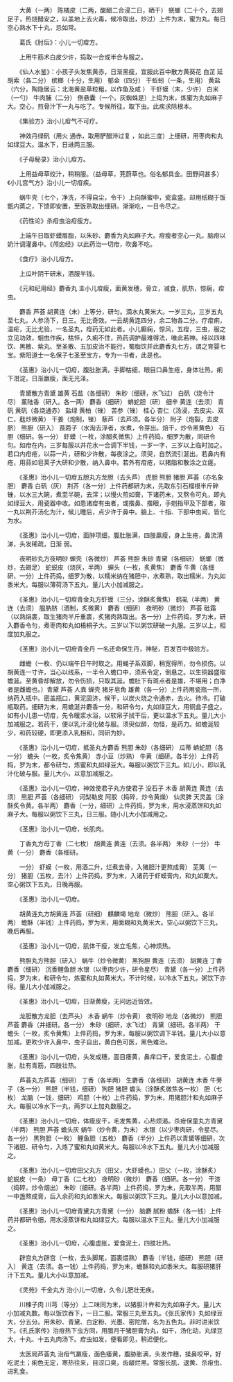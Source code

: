 <!-- { "loadSidebar": true } -->
　　大黄（一两） 陈橘皮（二两，酸醋二合浸二日，晒干） 蜣螂（二十个，去翅足子，热烧醋安之，以盖地上去火毒，候冷取出，炒过）上件为末，蜜为丸。每日空心熟水下十丸，忌如常。

　　葛氏《肘后》：小儿一切疳方。

　　上用牛筋术白皮少许，捣取一合或半合与服之。

　　《仙人水鉴》：小孩子头发焦黄赤，日渐黑瘦，宜服此百中散方黄葵花 白芷 延胡索（各二分） 槟榔（十分，生用） 郁金（四分） 干蚯蚓（一条，生用） 黄盐（六分，陶隐居云：北海黄盐草粒粗，以作鱼及咸 ） 干虾蟆（末，少许） 白米（一勺） 牛肉脯（二分） 倒悬囊（一个。灰蜘蛛是）上捣为末，炼蜜为丸如麻子大。空心，煎骨汁下一丸与吃了。专候所往，取下虫。此疾求除根本。

　　《集验方》治小儿疳气不可疗。

　　神效丹绿矾（用火 通赤，取用酽醋淬过复 ，如此三度）上细研，用枣肉和丸如绿豆大。温水下，日进两三服。

　　《子母秘录》治小儿疳方。

　　上用益母草绞汁，稍稍服。（益母草，茺蔚草也。俗名郁具金。田野间甚多）《小儿宫气方》治小儿一切疳疾。

　　蜗牛壳（七个，净洗，不得自尘，令干）上向酥蜜中，瓷盒盛。却用纸糊于饭甑内蒸之，下馈即安置，至饭熟取出细研。渐渐吃，一日令尽之。

　　《药性论》杀疳虫治疳瘦方。

　　上端午日取虾蟆眉脂，以朱砂、麝香为丸如麻子大。疳瘦者空心一丸，脑疳以奶汁调灌鼻中。《颅囟经》以此药治一切疳，吹鼻不吃。

　　《食疗》治小儿疳方。

　　上瓜叶阴干研末，酒服半钱。

　　《元和纪用经》麝香丸 主小儿疳瘦，面黄发穗，骨立，减食，肌热，惊痫，疳虫。

　　麝香 芦荟 胡黄连（末）上等分，研匀。滴水丸黄米大。一岁三丸，三岁五丸至七丸，人参汤下，日三。无比奇效。一云胡黄连四分，余二物各二分。疗疳痢，温疟，无比尤验，一名圣丸，疳药无如此者。小儿癫痫，惊风，五疳，三虫，服之立见功效，蛔虫作疾，枯悴，久痢不住，热药调护最难得法，唯此若神。经以四味饮、黑散、紫丸、至圣散、五加皮治不能行，蜀脂饮并此麝香丸七方，谓之育婴七宝。紫阳道士一名保子七圣至宝方，专为一书者，此是也。

　　《圣惠》治小儿一切疳，腹肚胀满，手脚枯细，眼目口鼻生疮，身体壮热，痢下泔淀，日渐羸瘦，面无光泽。

　　青黛散方青黛 雄黄 石盐（各细研） 朱砂（细研，水飞过） 白矾（烧令汁尽） 薰陆香（研入。各一两） 麝香（细研） 蚺蛇胆（研） 细辛 黄连（去须） 青矾 黄矾（各烧通赤） 盐绿 黄柏（锉） 苦参（锉） 桂心 杏仁（汤浸，去皮尖、双仁，麸炒微黄） 干姜（炮制，锉） 藜芦（去芦须。各半分） 附子（炮裂，去皮脐） 熊胆（研入） 莨菪子（水淘去浮者，水煮，令芽出。焙干，炒令黑黄色） 石胆（细研。各一分） 虾蟆（一枚，涂醋炙微焦）上件药捣，细罗为散，同研令匀。如疳在内，三岁每服以井花水一合调下半钱，一岁一字，三岁以上临时加之。若口内疳疮，以蒜一片，研和少许散，每夜涂之。须臾，自然流引涎出。若鼻内有疮，用蒜如皂荚子大研和少散，纳入鼻中。若外有疳疮，以猪脂和散涂之立瘥。

　　《圣惠》治小儿一切疳五胆丸方龙胆（去头芦） 虎胆 熊胆 猪胆 芦荟（亦名象胆） 麝香 白矾（灰） 荆芥（各一分）上件药都研为末，先取东引石榴根半斤碎锉，以水三大碗，煮至半碗，去滓；以慢火煎如膏，下诸药末，又熬令可丸，即丸如绿豆大，用瓷器中收。如患诸疳有虫者，或揩鼻、揩眼，手剜指甲及下部者，取一丸以荆芥汤化为汁，候儿睡后，点少许于鼻中。脑上、十指、下部中虫闻，皆化为水。

　　《圣惠》治小儿一切疳，面肿项细，腹肚胀满，四肢羸瘦，身上生疮，鼻流清涕，头发稀疏，日渐 弱。

　　夜明砂丸方夜明砂 蝉壳（各微炒） 芦荟 熊胆 朱砂 青黛（各细研） 蜣螂（微炒，去翅足） 蛇蜕皮（烧灰，半两） 蝉头（一枚，炙黄焦） 麝香 牛黄（各细研，一分）上件药捣，细罗为散，以糯米纳在猪胆中，水煮熟，取出糯米，为丸如黍米大。每服以薄荷汤下五丸，量儿大小加减服之。

　　《圣惠》治小儿一切疳青金丸方虾蟆（三分，涂酥炙黄焦） 鹤虱（半两） 黄连（去须） 腽肭脐（酒制，炙微黄） 麝香（细研） 夜明砂（微炒） 芦荟 砒霜（以熟绢裹，取生猪肉半斤重裹，炙猪肉熟取出。各一分）上件药捣，罗为末，研入麝香令匀，煮枣肉和丸如梧桐子大。三岁以下以粥饮研破一丸服。三岁以上，相度加丸服之。

　　《圣惠》治小儿一切疳青金丹 一名还命保生丹，神秘，百发百中极验方。

　　雌蟾（一枚、仍以端午日午时取之。用蝇子系双脚，稍宽得所，勿令损伤。以胡黄连一寸许，当心以线系，一半令入蟾口中，须系令定，倒悬之。以生铜器盛取蟾涎。至黄昏却解放，勿令伤损，只取其涎。蟾肚下有斑点者是雄，不堪用；白净者是雌蟾也。）青黛 芦荟 人粪 蝉壳 猪牙皂角 雄黄（各一分）上件药用瓷瓶一所，纳药入瓶中。密盖瓶口，黄泥固济，候干，以炭火烧之令通赤，去火。待冷。打破瓶取药。细研为末，用蟾涎并麝香一分，和研令匀，丸如绿豆大，用铜盒子盛之。如有小儿患一切疳，先令暖浆水浴，以软帛子拭干后，更以温水下五丸。量儿大小加减服之。若药干，便以乳汁浸化破与服。须臾似醉，勿怪，是药力。如蟾涎较少，和药较硬，即更添入乳相和，同研为妙。

　　《圣惠》治小儿一切疳，抵圣丸方麝香 熊胆 朱砂（各细研） 瓜蒂 蚺蛇胆（各一分） 蟾头（一枚，炙令焦黄） 赤小豆（炒熟） 牛黄（细研。各半分）上件药捣，罗为末，都令研匀，炼蜜和丸如绿豆大。每服以粥饮下三丸。如儿小，即以乳汁化破与服。量儿大小，以意加减服之。

　　《圣惠》治小儿一切疳，神效使君子丸方使君子 没石子 木香 胡黄连 黄连（去须） 熊胆 芦荟（各细研） 诃梨勒皮 阿胶（捣碎，炒令黄燥） 仙灵脾 天灵盖（涂酥炙令黄。各半两） 麝香（一分，细研）上件药捣，罗为末，用水浸蒸饼和丸如麻子大。每服以粥饮下三丸，日三服。随小儿大小加减用之。

　　《圣惠》治小儿一切疳，长肌肉。

　　丁香丸方母丁香（二七枚） 胡黄连 黄连（去须。各半两） 朱砂（一分） 牛黄（一分） 麝香（各细研。

　　一分） 虾蟆（一枚，用酒二升，烂煮去骨，入猪胆汁更熬成膏） 芜荑（一分） 猪胆（五枚，去汁）上件药捣，罗为末，入诸药于虾蟆膏内，和丸如粟大。空心粥饮下五丸，日晚再服。

　　《圣惠》治小儿一切疳。

　　胡黄连丸方胡黄连 芦荟（研细） 麒麟竭 地龙（微炒） 熊胆（研入。各半两） 蟾酥（半钱）上件药捣，罗为末，用面糊和丸黄米大。空心以粥饮下三丸，晚后再服。

　　《圣惠》治小儿一切疳，肌体干瘦，发立毛焦，心神烦热。

　　熊胆丸方熊胆（研入） 蜗牛（炒令微黄） 黑狗胆 黄连（去须） 胡黄连 丁香 麝香（细研） 沉香鲤鱼胆 水银（以枣肉少许，研令星尽） 青黛（各一分）上件药捣，罗为末，和研令匀，炼蜜和丸如黄米大。不计时候，以冷水下五丸，粥饮下亦得。量儿大小加减服之。

　　《圣惠》治小儿一切疳，日渐黄瘦，无问远近皆效。

　　龙胆散方龙胆（去芦头） 木香 蜗牛（炒令黄） 夜明砂 地龙（各微炒） 熊胆 芦荟 麝香（并细研。各一分） 朱砂（细研，水飞过） 青黛（细研。各半两） 干蟾头（一枚，炙令黄焦）上件药捣，罗为末，每服以粥饮调下半钱。量儿大小以意加减。更吹少许入鼻中，虫子自出，黄白色可医，黑色难治。

　　《圣惠》治小儿一切疳，头发成穗，面目痿黄，鼻痒口干，爱食泥土，心腹虚胀，肚有青筋，四肢壮热。

　　芦荟丸方芦荟（细研） 丁香（各半两） 生麝香（各细研） 胡黄连 木香 牛蒡子（各一分） 熊胆（半钱，细研） 狗胆 猪胆 蟾头（涂酥炙微焦各一枚） 胆（七枚） 龙脑（一钱，细研） 鸡胆（十枚）上件药捣，罗为末，用猪胆汁和丸如麻子大。每服以冷水下一丸，两岁以上加丸数服之。

　　《圣惠》治小儿一切疳，体瘦皮干，毛发焦黄，心热烦渴。杀疳保童丸方青黛（半两） 熊胆 芦荟 蟾头灰 蜗牛（炒令黄，为末） 水银（以少枣肉研，令星尽。各一分） 黑狗胆（一枚） 鲤鱼胆（五枚） 麝香（半分）上件药以青黛等细研，次下诸胆、研令匀，入炼了蜜和丸如黄米大。每服以冷水下五丸。量儿大小加减服之。

　　《圣惠》治小儿一切疳田父丸方（田父，大虾蟆也。）田父（一枚，涂酥炙） 蛇蜕皮（一条） 母丁香（二七枚） 夜明砂（微炒） 麝香（细研。各一分） 干漆（捣碎，炒令烟出） 朱砂（细研。各半两）上件药捣，罗为末，先取半两，用醋一中盏熬成膏，后入余药和丸如黍米大。每服以粥饮下三丸。量儿大小以意加减。

　　《圣惠》治小儿一切疳青黛丸方青黛（一分） 脑麝 腻粉 蟾酥（各一钱）上件药并都研令细，用水浸蒸饼和丸如绿豆大。每服以温水下三丸。量儿大小加减服之。

　　《圣惠》治小儿一切疳，心腹虚胀，爱食泥土，四肢壮热。

　　辟宫丸方辟宫（一枚，去头脚尾，面裹煨熟） 麝香（半钱，细研） 熊胆（研入） 黄连（去须。各一钱）上件药捣，罗为末，蟾酥和丸如黍米大。每服研猪肝汁下五丸。量儿大小以意加减。

　　《灵苑》千金丸方 治小儿一切疳，久令儿肥壮无疾。

　　川楝子肉 川芎（等分）上二味同为末，以猪胆汁杵和为丸如麻子大。量儿大小加减丸数。每以饭饮吞下，一日二服。常服三丸至五丸。《张氏家传》丸如绿豆大，分五分。用朱砂、青黛、白定粉、光墨、密陀僧，名为五色丸。非时进米饮下。《孔氏家传》治疳热下虫方同，用腊月干猪胆膏为丸，如干，汤化动，丸绿豆大，十丸、十五丸肉汤下。疳虫如发，便看即见，稍迟便化。

　　太医局芦荟丸 治疳气羸瘦，面色痿黄，腹胁胀满，头发作穗，揉鼻咬甲，好吃泥土；痢色无定，寒热往来，目涩口臭，齿龈烂黑。常服长肌、退黄、杀疳虫、进乳食。

